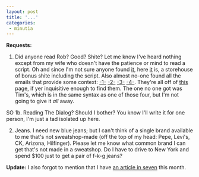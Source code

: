 ```yaml
---
layout: post
title: '...'
categories:
 - minutia
---
```


<b>Requests:</b>

1. Did anyone read Rob? Good? Shite? Let me know I've heard nothing except from my wife who doesn't have the patience or mind to read a script. Oh and since I'm not sure anyone found <a href="/johnny/">it</a>, here <a href="/johnny/">it</a> is, a storehouse of bonus shite including the script. Also almost no-one found all the emails that provide some context: <a href="mailto:a_snider@danielsjourney.com">-1-</a> <a href="mailto:james_r_rinehart@danielsjourney.com">-2-</a> <a href="mailto:j_r_donley@danielsjourney.com">-3-</a> <a href="mailto:e_snider@danielsjourney.com">-4-</a>. They're all off of <a href="/advert2">this</a> page, if yer inquisitive enough to find them. The one no one got was Tim's, which is in the same syntax as one of those four, but I'm not going to give it *all* away.

SO 1b. Reading The Dialog? Should I bother? You know I'll write it for one person, I'm just a tad isolated up here.

2. Jeans. I need new blue jeans; but I can't think of a single brand available to me that's not sweatshop-made (off the top of my head: Pepe, Levi's, CK, Arizona, Hilfinger). Please let me know what common brand I can get that's not made in a sweatshop. Do I have to drive to New York and spend $100 just to get a pair of f-k-g jeans?

<b>Update:</b> I also forgot to mention that I have <a href="http://www.sevenmagazine.org/index.php?archive=082002_02">an article in seven</a> this month.

